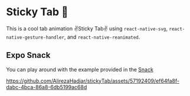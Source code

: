 # Sticky Tab 🪼
This is a cool tab animation ✌️Sticky Tab✌️ using `react-native-svg`, `react-native-gesture-handler`, and `react-native-reanimated`.

## Expo Snack
You can play around with the example provided in the [Snack](https://snack.expo.dev/@alirezahadjar/sticky-tab)






https://github.com/AlirezaHadjar/stickyTab/assets/57192409/ef64fa8f-dabc-4bca-86a8-6db5199ac68d

